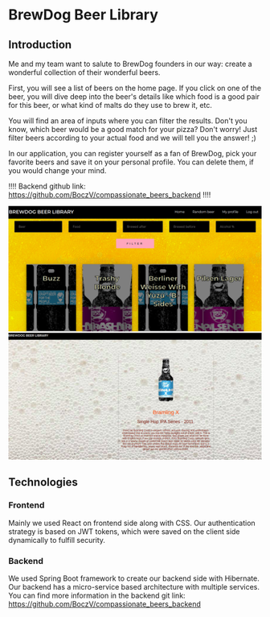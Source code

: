 # BrewDog Beer Library

## Introduction

Me and my team want to salute to BrewDog founders in our way: create a wonderful collection of their wonderful beers.

First, you will see a list of beers on the home page. If you click on one of the beer, you will dive deep into the beer's details like which food is a good pair for this beer, or what kind of malts do they use to brew it, etc.

You will find an area of inputs where you can filter the results. 
Don't you know, which beer would be a good match for your pizza? Don't worry! Just filter beers according to your actual food and we will tell you the answer! ;)

In our application, you can register yourself as a fan of BrewDog, pick your favorite beers and save it on your personal profile. You can delete them, if you would change your mind.

!!!! Backend github link: https://github.com/BoczV/compassionate_beers_backend !!!!

![alt text](https://github.com/BoczV/compassionate_beers_frontend/blob/master/./public/beerLibrary.png?raw=true)
![alt text](https://github.com/BoczV/compassionate_beers_frontend/blob/master/./public/beerLibrary2.png?raw=true)


## Technologies

### Frontend
Mainly we used React on frontend side along with CSS.
Our authentication strategy is based on JWT tokens, which were saved on the client side dynamically to fulfill security. 

### Backend
We used Spring Boot framework to create our backend side with Hibernate. Our backend has a micro-service based architecture with multiple services.
You can find more information in the backend git link: https://github.com/BoczV/compassionate_beers_backend
